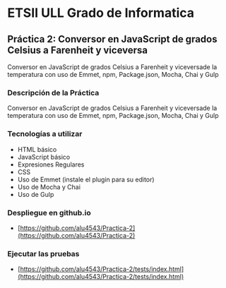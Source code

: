 # ETSII ULL Grado de Informatica

## Práctica 2: Conversor en JavaScript de grados Celsius a Farenheit y viceversa
Conversor en JavaScript de grados Celsius a Farenheit y viceversade la temperatura con uso de Emmet, npm, Package.json, Mocha, Chai y Gulp
### Descripción de la Práctica
Conversor en JavaScript de grados Celsius a Farenheit y viceversade la temperatura con uso de Emmet, npm, Package.json, Mocha, Chai y Gulp

### Tecnologías a utilizar
* HTML básico
* JavaScript básico
* Expresiones Regulares
* CSS
* Uso de Emmet (instale el plugin para su editor)
* Uso de Mocha y Chai
* Uso de Gulp

### Despliegue en github.io

* [https://github.com/alu4543/Practica-2](https://github.com/alu4543/Practica-2)

### Ejecutar las pruebas

* [https://github.com/alu4543/Practica-2/tests/index.html](https://github.com/alu4543/Practica-2/tests/index.html)
